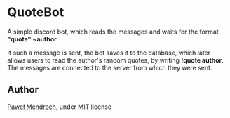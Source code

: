 # QuoteBot
A simple discord bot, which reads the messages and waits for the format **"quote" ~author**.

If such a message is sent, the bot saves it to the database, which later allows users to read the author's random quotes,
by writing **!quote author**.
The messages are connected to the server from which they were sent.

## Author
[Paweł Mendroch](https://github.com/FrozenTear7), under MIT license
